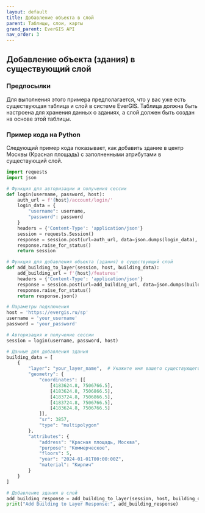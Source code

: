 ```yaml
---
layout: default
title: Добавление объекта в слой
parent: Таблицы, слои, карты
grand_parent: EverGIS API
nav_order: 3
---
```


## Добавление объекта (здания) в существующий слой

### Предпосылки

Для выполнения этого примера предполагается, что у вас уже есть существующая таблица и слой в системе EverGIS. Таблица должна быть настроена для хранения данных о зданиях, а слой должен быть создан на основе этой таблицы.

### Пример кода на Python

Следующий пример кода показывает, как добавить здание в центр Москвы (Красная площадь) с заполненными атрибутами в существующий слой.

```python
import requests
import json

# Функция для авторизации и получения сессии
def login(username, password, host): 
    auth_url = f'{host}/account/login/'
    login_data = {
        "username": username,
        "password": password
    }
    headers = {'Content-Type': 'application/json'}
    session = requests.Session()
    response = session.post(url=auth_url, data=json.dumps(login_data), headers=headers)
    response.raise_for_status()
    return session

# Функция для добавления объекта (здания) в существующий слой
def add_building_to_layer(session, host, building_data):
    add_building_url = f'{host}/features'
    headers = {'Content-Type': 'application/json'}
    response = session.post(url=add_building_url, data=json.dumps(building_data), headers=headers)
    response.raise_for_status()
    return response.json()

# Параметры подключения
host = 'https://evergis.ru/sp'
username = 'your_username'
password = 'your_password'

# Авторизация и получение сессии
session = login(username, password, host)

# Данные для добавления здания
building_data = [
    {
        "layer": "your_layer_name",  # Укажите имя вашего существующего слоя
        "geometry": {
            "coordinates": [[
                [4183624.8, 7506766.5],
                [4183624.8, 7506866.5],
                [4183724.8, 7506866.5],
                [4183724.8, 7506766.5],
                [4183624.8, 7506766.5]
            ]],
            "sr": 3857,
            "type": "multipolygon"
        },
        "attributes": {
            "address": "Красная площадь, Москва",
            "purpose": "Коммерческое",
            "floors": 5,
            "year": "2024-01-01T00:00:00Z",
            "material": "Кирпич"
        }
    }
]

# Добавление здания в слой
add_building_response = add_building_to_layer(session, host, building_data)
print("Add Building to Layer Response:", add_building_response)
```